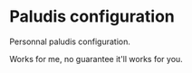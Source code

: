# Paludis configuration

Personnal paludis configuration.

Works for me, no guarantee it'll works for you.
